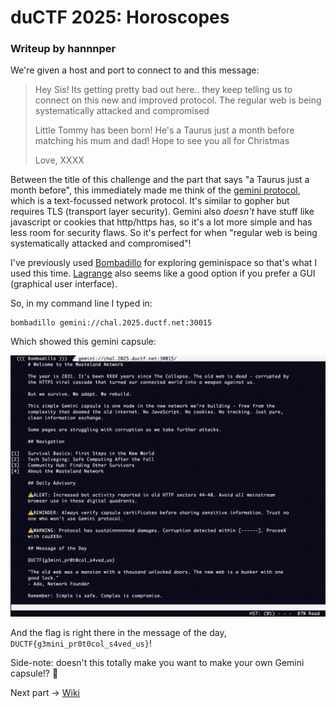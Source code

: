 # duCTF 2025: Horoscopes
### Writeup by hannnper

We're given a host and port to connect to and this message:

> Hey Sis! Its getting pretty bad out here.. they keep telling us to connect on this new and improved protocol. The regular web is being systematically attacked and compromised
>
> Little Tommy has been born! He's a Taurus just a month before matching his mum and dad! Hope to see you all for Christmas
>
> Love, XXXX

Between the title of this challenge and the part that says "a Taurus just a month before", this immediately made me think of the [gemini protocol](https://en.wikipedia.org/wiki/Gemini_(protocol)), which is a text-focussed network protocol. It's similar to gopher but requires TLS (transport layer security). Gemini also *doesn't* have stuff like javascript or cookies that http/https has, so it's a lot more simple and has less room for security flaws. So it's perfect for when "regular web is being systematically attacked and compromised"!

I've previously used [Bombadillo](https://bombadillo.colorfield.space/) for exploring geminispace so that's what I used this time. [Lagrange](https://gmi.skyjake.fi/lagrange/) also seems like a good option if you prefer a GUI (graphical user interface).

So, in my command line I typed in:

```shell
bombadillo gemini://chal.2025.ductf.net:30015 
```

Which showed this gemini capsule:

<img src="horoscopes.png" alt="using bombadillo browser to view gemini capsule">

And the flag is right there in the message of the day, `DUCTF{g3mini_pr0t0col_s4ved_us}`!

Side-note: doesn't this totally make you want to make your own Gemini capsule!? 💎

Next part -> [Wiki](../wiki/wiki.md)

